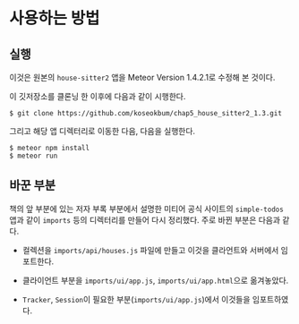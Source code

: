 # 사용하는 방법

## 실행 

이것은 원본의 `house-sitter2` 앱을 Meteor Version 1.4.2.1로 수정해 본 것이다. 


이 깃저장소를 클론닝 한 이후에 다음과 같이 시행한다.


    $ git clone https://github.com/koseokbum/chap5_house_sitter2_1.3.git

그리고 해당 앱 디렉터리로 이동한 다음, 다음을 실행한다.


    $ meteor npm install
    $ meteor run

## 바꾼 부분

책의 앞 부분에 있는 저자 부록 부분에서 설명한 미티어 공식 사이트의 `simple-todos` 앱과 같이 `imports` 등의 디렉터리를 만들어 다시 정리했다. 주로 바뀐 부분은 다음과 같다. 


- 컬렉션을 `imports/api/houses.js` 파일에 만들고 이것을 클라언트와 서버에서 임포트한다. 

- 클라이언트 부분을 `imports/ui/app.js`, `imports/ui/app.html`으로 옮겨놓았다. 

- `Tracker`, `Session`이 필요한 부분(`imports/ui/app.js`)에서 이것들을 임포트하였다. 

